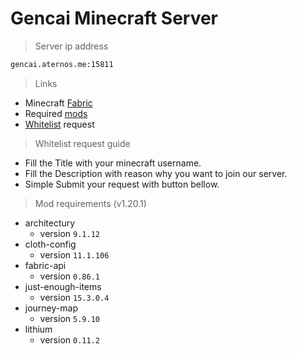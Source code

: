 # Gencai Minecraft Server

>Server ip address
```sh
gencai.aternos.me:15811
```

>Links
* Minecraft [Fabric](https://fabricmc.net)
* Required [mods](mods)
* [Whitelist](https://github.com/jvblx/mc-server/issues/new/choose) request

>Whitelist request guide
* Fill the Title with your minecraft username.
* Fill the Description with reason why you want to join our server.
* Simple Submit your request with button bellow.

>Mod requirements (v1.20.1)

* architectury
    * version `9.1.12`
* cloth-config
    * version `11.1.106`
* fabric-api
    * version `0.86.1`
* just-enough-items
    * version `15.3.0.4`
* journey-map
    * version `5.9.10`
* lithium
    * version `0.11.2`
